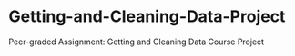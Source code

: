 # Getting-and-Cleaning-Data-Project
Peer-graded Assignment: Getting and Cleaning Data Course Project
